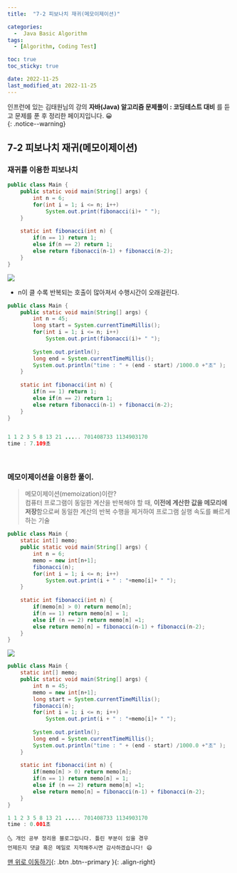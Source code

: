 ```yaml
---
title:  "7-2 피보나치 재귀(메모이제이션)" 

categories:
  -  Java Basic Algorithm
tags:
  - [Algorithm, Coding Test]

toc: true
toc_sticky: true

date: 2022-11-25
last_modified_at: 2022-11-25
---
```


인프런에 있는 김태원님의 강의 **자바(Java) 알고리즘 문제풀이 : 코딩테스트 대비** 를 듣고 문제를 푼 후 정리한 페이지입니다. 😀  
{: .notice--warning}

## 7-2 피보나치 재귀(메모이제이션)



### 재귀를 이용한 피보나치 

```java
public class Main {
	public static void main(String[] args) {
		int n = 6;
		for(int i = 1; i <= n; i++) 
			System.out.print(fibonacci(i)+ " ");		
	}
	
	static int fibonacci(int n) {
		if(n == 1) return 1;
		else if(n == 2) return 1;	
		else return fibonacci(n-1) + fibonacci(n-2);
	}
}
```
<img src="https://user-images.githubusercontent.com/83283010/203914820-25866cc8-2f17-43c8-bc81-217b849495f3.png">

- n이 클 수록 반복되는 호출이 많아져서 수행시간이 오래걸린다.

```java
public class Main {
	public static void main(String[] args) {
		int n = 45;
		long start = System.currentTimeMillis(); 
		for(int i = 1; i <= n; i++) 
			System.out.print(fibonacci(i)+ " ");
			
		System.out.println();
		long end = System.currentTimeMillis();
		System.out.println("time : " + (end - start) /1000.0 +"초" );
	}
	
	static int fibonacci(int n) {
		if(n == 1) return 1;
		else if(n == 2) return 1;	
		else return fibonacci(n-1) + fibonacci(n-2);
	}
}


1 1 2 3 5 8 13 21 ..... 701408733 1134903170
time : 7.109초
```


<br>

### 메모이제이션을 이용한 풀이.

> 메모이제이션(memoization)이란?<br/>
> 컴퓨터 프로그램이 동일한 계산을 반복해야 할 때, **이전에 계산한 값을 메모리에 저장**함으로써 동일한 계산의 반복 수행을 제거하여 프로그램 실행 속도를 빠르게 하는 기술

```java
public class Main {	
	static int[] memo;
	public static void main(String[] args) {
		int n = 6;
		memo = new int[n+1];
		fibonacci(n);
		for(int i = 1; i <= n; i++) 
			System.out.print(i + " : "+memo[i]+ " ");
	}
	
	static int fibonacci(int n) {
		if(memo[n] > 0) return memo[n];
		if(n == 1) return memo[n] = 1;
		else if (n == 2) return memo[n] =1;
		else return memo[n] = fibonacci(n-1) + fibonacci(n-2);
	}
}
```
<img src ="https://user-images.githubusercontent.com/83283010/203915159-c0d7bb88-9ae9-46d2-b73c-9f1cc8b8e2d1.png">

<br>

```java
public class Main {	
	static int[] memo;
	public static void main(String[] args) {
		int n = 45;
		memo = new int[n+1];
		long start = System.currentTimeMillis(); 
		fibonacci(n);
		for(int i = 1; i <= n; i++) 
			System.out.print(i + " : "+memo[i]+ " ");
			
		System.out.println();
		long end = System.currentTimeMillis();
		System.out.println("time : " + (end - start) /1000.0 +"초" );
	}
	
	static int fibonacci(int n) {
		if(memo[n] > 0) return memo[n];
		if(n == 1) return memo[n] = 1;
		else if (n == 2) return memo[n] =1;
		else return memo[n] = fibonacci(n-1) + fibonacci(n-2);
	}
}

1 1 2 3 5 8 13 21 ..... 701408733 1134903170
time : 0.001초
```



    🌜 개인 공부 정리용 블로그입니다. 틀린 부분이 있을 경우 
    언제든지 댓글 혹은 메일로 지적해주시면 감사하겠습니다! 😄

[맨 위로 이동하기](#){: .btn .btn--primary }{: .align-right}